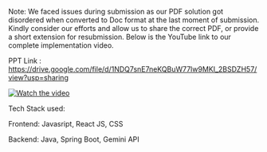 Note: We faced issues during submission as our PDF solution got disordered when converted to Doc format at the last moment of submission. Kindly consider our efforts and allow us to share the correct PDF, or provide a short extension for resubmission. Below is the YouTube link to our complete implementation video.

PPT Link : https://drive.google.com/file/d/1NDQ7snE7neKQBuW77lw9MKI_2BSDZH57/view?usp=sharing

[![Watch the video](https://img.youtube.com/vi/UDczltlMFa4/0.jpg)](https://www.youtube.com/watch?v=UDczltlMFa4)

Tech Stack used:

Frontend: Javasript, React JS, CSS

Backend: Java, Spring Boot,
Gemini API
